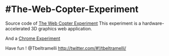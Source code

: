 #The-Web-Copter-Experiment
======================

Source code of [The Web Copter Experiment](http://labs.tonybeltramelli.com/experiment/theWebCopterExperiment/)
This experiment is a hardware-accelerated 3D graphics web application.

And a [Chrome Experiment](http://www.chromeexperiments.com/detail/the-web-copter-experiment/)

Have fun !
@Tbeltramelli <http://twitter.com/#!/tbeltramelli/>